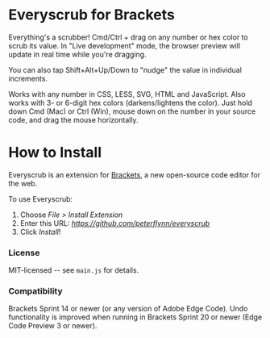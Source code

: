 Everyscrub for Brackets
=======================
Everything's a scrubber! Cmd/Ctrl + drag on any number or hex color to scrub its value. In "Live development" mode, the browser
preview will update in real time while you're dragging.

You can also tap Shift+Alt+Up/Down to "nudge" the value in individual increments.

Works with any number in CSS, LESS, SVG, HTML and JavaScript. Also works with 3- or 6-digit hex colors (darkens/lightens the
color). Just hold down Cmd (Mac) or Ctrl (Win), mouse down on the number in your source code, and drag the mouse horizontally.


How to Install
==============
Everyscrub is an extension for [Brackets](https://github.com/adobe/brackets/), a new open-source code editor for the web.

To use Everyscrub:

1. Choose _File > Install Extension_
2. Enter this URL: _https://github.com/peterflynn/everyscrub_
3. Click _Install_!


### License
MIT-licensed -- see `main.js` for details.

### Compatibility
Brackets Sprint 14 or newer (or any version of Adobe Edge Code). Undo functionality is improved when running in Brackets Sprint 20
or newer (Edge Code Preview 3 or newer).